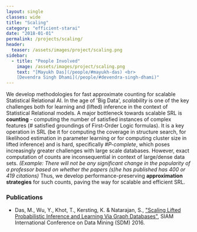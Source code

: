 ```yaml
---
layout: single
classes: wide
title: "Scaling"
category: "efficient-starai"
date: "2018-01-01"
permalink: /projects/scaling/
header:
  teaser: /assets/images/project/scaling.png
sidebar:
  - title: "People Involved"
    image: /assets/images/project/scaling.png
    text: "[Mayukh Das](/people/#mayukh-das) <br>
    [Devendra Singh Dhami](/people/#devendra-singh-dhami)"
---
```



We develop methodologies for fast approximate counting for scalable Statistical Relational AI.
In the age of 'Big Data', *scalability* is one of the key challenges both for learning and (lifted) inference in the context of Statistical Relational models. A major bottleneck towards scalable SRL is **counting** - computing the number of satisfied instances of complex features (# satisfied groundings of First-Order Logic formulas). It is a key operation in SRL (be it for computing the coverage in structure search, for likelihood estimation in parameter learning or for computing cluster size in lifted inference) and is hard, specifically *#P-complete*, which poses increasingly greater challenges with large scale databases. However, exact computation of  counts are inconsequential in context of large/dense data sets. *(Example: There will not be any significant change in the popularity of a professor based on whether the papers (s)he has published has 400 or 419 citations)*
Thus, we develop performance-preserving **approximation strategies** for such counts, paving the way for scalable and efficient SRL.

### Publications
* Das, M., Wu, Y., Khot, T., Kersting, K. & Natarajan, S., ["Scaling Lifted Probabilistic Inference and Learning Via Graph Databases"](https://starling.utdallas.edu/assets/pdfs/ApproxCounting.pdf), SIAM International Conference on Data Mining (SDM) 2016.
